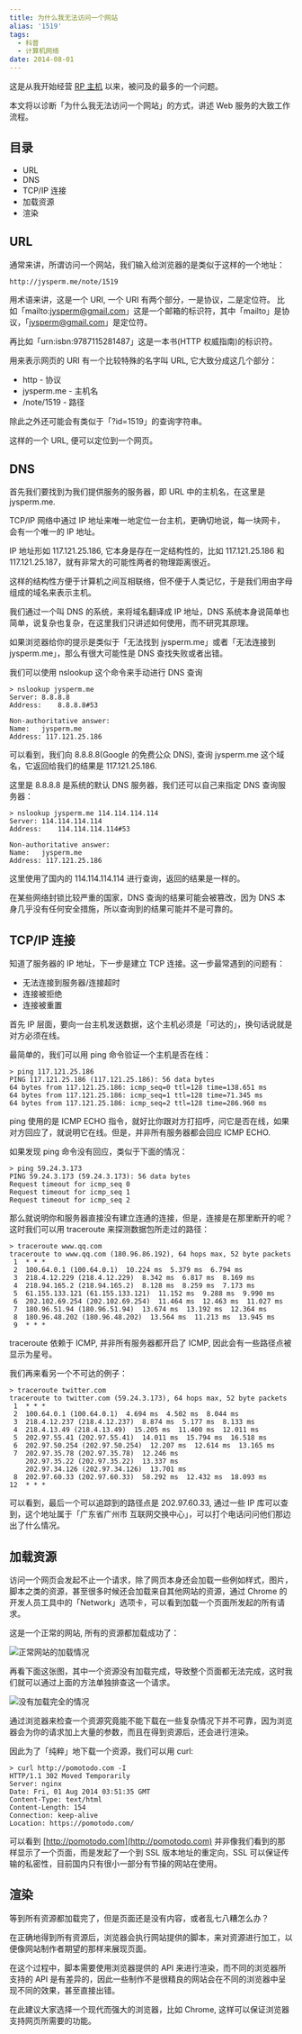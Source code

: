 ```yaml
---
title: 为什么我无法访问一个网站
alias: '1519'
tags:
  - 科普
  - 计算机网络
date: 2014-08-01
---
```


这是从我开始经营 [RP 主机](https://github.com/jysperm/RootPanel) 以来，被问及的最多的一个问题。

本文将以诊断「为什么我无法访问一个网站」的方式，讲述 Web 服务的大致工作流程。

## 目录

* URL
* DNS
* TCP/IP 连接
* 加载资源
* 渲染

## URL

通常来讲，所谓访问一个网站，我们输入给浏览器的是类似于这样的一个地址：

    http://jysperm.me/note/1519

用术语来讲，这是一个 URI, 一个 URI 有两个部分，一是协议，二是定位符。
  比如「mailto:jysperm@gmail.com」这是一个邮箱的标识符，其中「mailto」是协议，「jysperm@gmail.com」是定位符。

再比如「urn:isbn:9787115281487」这是一本书(HTTP 权威指南)的标识符。

用来表示网页的 URI 有一个比较特殊的名字叫 URL, 它大致分成这几个部分：

* http - 协议
* jysperm.me - 主机名
* /note/1519 - 路径

除此之外还可能会有类似于「?id=1519」的查询字符串。

这样的一个 URL, 便可以定位到一个网页。

## DNS

首先我们要找到为我们提供服务的服务器，即 URL 中的主机名，在这里是 jysperm.me.

TCP/IP 网络中通过 IP 地址来唯一地定位一台主机，更确切地说，每一块网卡，会有一个唯一的 IP 地址。

IP 地址形如 117.121.25.186, 它本身是存在一定结构性的，比如 117.121.25.186 和 117.121.25.187，就有非常大的可能性两者的物理距离很近。

这样的结构性方便于计算机之间互相联络，但不便于人类记忆，于是我们用由字母组成的域名来表示主机。

我们通过一个叫 DNS 的系统，来将域名翻译成 IP 地址，DNS 系统本身说简单也简单，说复杂也复杂，在这里我们只讲述如何使用，而不研究其原理。

如果浏览器给你的提示是类似于「无法找到 jysperm.me」或者「无法连接到 jysperm.me」，那么有很大可能性是 DNS 查找失败或者出错。

我们可以使用 nslookup 这个命令来手动进行 DNS 查询

    > nslookup jysperm.me
    Server: 8.8.8.8
    Address:    8.8.8.8#53

    Non-authoritative answer:
    Name:   jysperm.me
    Address: 117.121.25.186

可以看到，我们向 8.8.8.8(Google 的免费公众 DNS), 查询 jysperm.me 这个域名，它返回给我们的结果是 117.121.25.186.

这里是 8.8.8.8 是系统的默认 DNS 服务器，我们还可以自己来指定 DNS 查询服务器：

    > nslookup jysperm.me 114.114.114.114
    Server: 114.114.114.114
    Address:    114.114.114.114#53

    Non-authoritative answer:
    Name:   jysperm.me
    Address: 117.121.25.186

这里使用了国内的 114.114.114.114 进行查询，返回的结果是一样的。

在某些网络封锁比较严重的国家，DNS 查询的结果可能会被篡改，因为 DNS 本身几乎没有任何安全措施，所以查询到的结果可能并不是可靠的。

## TCP/IP 连接

知道了服务器的 IP 地址，下一步是建立 TCP 连接。这一步最常遇到的问题有：

* 无法连接到服务器/连接超时
* 连接被拒绝
* 连接被重置

首先 IP 层面，要向一台主机发送数据，这个主机必须是「可达的」，换句话说就是对方必须在线。

最简单的，我们可以用 ping 命令验证一个主机是否在线：

    > ping 117.121.25.186
    PING 117.121.25.186 (117.121.25.186): 56 data bytes
    64 bytes from 117.121.25.186: icmp_seq=0 ttl=128 time=138.651 ms
    64 bytes from 117.121.25.186: icmp_seq=1 ttl=128 time=71.345 ms
    64 bytes from 117.121.25.186: icmp_seq=2 ttl=128 time=286.960 ms

ping 使用的是 ICMP ECHO 指令，就好比你跟对方打招呼，问它是否在线，如果对方回应了，就说明它在线。但是，并非所有服务器都会回应 ICMP ECHO.

如果发现 ping 命令没有回应，类似于下面的情况：

    > ping 59.24.3.173
    PING 59.24.3.173 (59.24.3.173): 56 data bytes
    Request timeout for icmp_seq 0
    Request timeout for icmp_seq 1
    Request timeout for icmp_seq 2

那么就说明你和服务器直接没有建立连通的连接，但是，连接是在那里断开的呢？这时我们可以用 traceroute 来探测数据包所走过的路径：

    > traceroute www.qq.com
    traceroute to www.qq.com (180.96.86.192), 64 hops max, 52 byte packets
     1  * * *
     2  100.64.0.1 (100.64.0.1)  10.224 ms  5.379 ms  6.794 ms
     3  218.4.12.229 (218.4.12.229)  8.342 ms  6.817 ms  8.169 ms
     4  218.94.165.2 (218.94.165.2)  8.128 ms  8.259 ms  7.173 ms
     5  61.155.133.121 (61.155.133.121)  11.152 ms  9.288 ms  9.990 ms
     6  202.102.69.254 (202.102.69.254)  11.464 ms  12.463 ms  11.027 ms
     7  180.96.51.94 (180.96.51.94)  13.674 ms  13.192 ms  12.364 ms
     8  180.96.48.202 (180.96.48.202)  13.564 ms  11.213 ms  13.945 ms
     9  * * *

traceroute 依赖于 ICMP, 并非所有服务器都开启了 ICMP, 因此会有一些路径点被显示为星号。

我们再来看另一个不可达的例子：

    > traceroute twitter.com
    traceroute to twitter.com (59.24.3.173), 64 hops max, 52 byte packets
     1  * * *
     2  100.64.0.1 (100.64.0.1)  4.694 ms  4.502 ms  8.044 ms
     3  218.4.12.237 (218.4.12.237)  8.874 ms  5.177 ms  8.133 ms
     4  218.4.13.49 (218.4.13.49)  15.205 ms  11.400 ms  12.011 ms
     5  202.97.55.41 (202.97.55.41)  14.011 ms  15.794 ms  16.518 ms
     6  202.97.50.254 (202.97.50.254)  12.207 ms  12.614 ms  13.165 ms
     7  202.97.35.78 (202.97.35.78)  12.246 ms
        202.97.35.22 (202.97.35.22)  13.337 ms
        202.97.34.126 (202.97.34.126)  13.701 ms
     8  202.97.60.33 (202.97.60.33)  58.292 ms  12.432 ms  18.093 ms
    12  * * *

可以看到，最后一个可以追踪到的路径点是 202.97.60.33, 通过一些 IP 库可以查到，这个地址属于「广东省广州市 互联网交换中心」，可以打个电话问问他们那边出了什么情况。

## 加载资源

访问一个网页会发起不止一个请求，除了网页本身还会加载一些例如样式，图片，脚本之类的资源，甚至很多时候还会加载来自其他网站的资源，通过 Chrome 的开发人员工具中的「Network」选项卡，可以看到加载一个页面所发起的所有请求。

这是一个正常的网站, 所有的资源都加载成功了：

![正常网站的加载情况](http://jysperm.me/wp-content/uploads/2014/08/QQ20140801-1.png)

再看下面这张图，其中一个资源没有加载完成，导致整个页面都无法完成，这时我们就可以通过上面的方法单独排查这一个请求。

![没有加载完全的情况](http://jysperm.me/wp-content/uploads/2014/08/QQ20140801-2.png)

通过浏览器来检查一个资源究竟能不能下载在一些复杂情况下并不可靠，因为浏览器会为你的请求加上大量的参数，而且在得到资源后，还会进行渲染。

因此为了「纯粹」地下载一个资源，我们可以用 curl:

    > curl http://pomotodo.com -I
    HTTP/1.1 302 Moved Temporarily
    Server: nginx
    Date: Fri, 01 Aug 2014 03:51:35 GMT
    Content-Type: text/html
    Content-Length: 154
    Connection: keep-alive
    Location: https://pomotodo.com/

可以看到 [http://pomotodo.com](http://pomotodo.com) 并非像我们看到的那样显示了一个页面，而是发起了一个到 SSL 版本地址的重定向，SSL 可以保证传输的私密性，目前国内只有很小一部分有节操的网站在使用。

## 渲染

等到所有资源都加载完了，但是页面还是没有内容，或者乱七八糟怎么办？

在正确地得到所有资源后，浏览器会执行网站提供的脚本，来对资源进行加工，以便像网站制作者期望的那样来展现页面。

在这个过程中，脚本需要使用浏览器提供的 API 来进行渲染，而不同的浏览器所支持的 API 是有差异的，因此一些制作不是很精良的网站会在不同的浏览器中呈现不同的效果，甚至直接出错。

在此建议大家选择一个现代而强大的浏览器，比如 Chrome, 这样可以保证浏览器支持网页所需要的功能。
